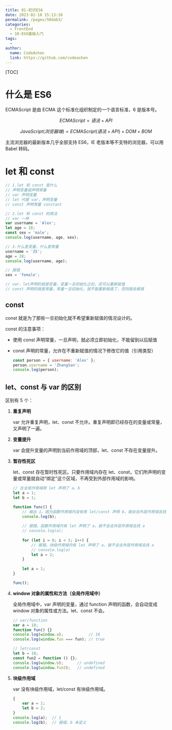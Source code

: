 ```yaml
---
title: 01-初识ES6
date: 2023-02-10 15:13:18
permalink: /pages/50dab3/
categories:
  - FrontEnd
  - 10-ES6基础入门
tags:
  - 
author: 
  name: CodeAshen
  link: https://github.com/codeashen
---
```

[TOC]

# 什么是 ES6

ECMAScript 是由 ECMA 这个标准化组织制定的一个语言标准，6 是版本号。

$$ECMAScript = 语法 + API$$

$$JavaScript(浏览器端) = ECMAScript(语法 + API) + DOM + BOM$$

主流浏览器的最新版本几乎全部支持 ES6，IE 老版本等不支特的浏览器，可以用 Babel 转码。

# let 和 const

```javascript
// 1.let 和 const 是什么
// 声明变量或声明常量
// var 声明变量
// let 代替 var，声明变量
// const 声明常量 constant

// 2.let 和 const 的用法
// var 一样
var username = 'Alex';
let age = 18;
const sex = 'male';
console.log(username, age, sex);

// 3.什么是变量，什么是常量
username = 'ZS';
age = 28;
console.log(username, age);

// 报错
sex = 'female';

// var、let声明的就是变量，变量一旦初始化之后，还可以重新赋值
// const 声明的就是常量，常量一旦初始化，就不能重新赋值了，否则就会报错
```

## const

const 就是为了那些一旦初始化就不希望重新赋值的情况设计的。

const 的注意事项：

- 使用 const 声明常量，一旦声明，就必须立即初始化，不能留到以后赋值

- const 声明的常量，允许在不重新赋值的情况下修改它的值（引用类型）

  ```javascript
  const person = { username: 'Alex' };
  person.username = 'ZhangSan';
  console.log(person);
  ```

## let、const 与 var 的区别

区别有 5 个：

1. **重复声明**

   var 允许重复声明，let、const 不允许。重复声明即已经存在的变量或常量，又声明了一遍。

2. **变量提升**

   var 会提升变量的声明到当前作用域的顶部，let、const 不存在变量提升。

3. **暂存性死区**

   let、const 存在暂时性死区。只要作用域内存在 let、const，它们所声明的变量或常量就自动“绑定”这个区域，不再受到外部作用域的影响。

   ```javascript
   // 在全局作用域用 let 声明了 a、b
   let a = 1;
   let b = 1;
   
   function func() {
       // 输出 1。因为函数作用域内没有用 let/const 声明 b，就会去外层作用域去找 b
       console.log(b);
       
       // 报错。函数作用域内有 let 声明了 a，就不会去外层作用域去找 a
       // console.log(a);
       
       for (let i = 0; i < 3; i++) {
           // 报错。块级作用域内有 let 声明了 a，就不会去外层作用域去找 a
           // console.log(a)
           let a = 2;
       }
       
       let a = 1;
   }
   
   func();
   ```

4. **window 对象的属性和方法（全局作用域中）**

   全局作用域中，var 声明的变量，通过 function 声明的函数，会自动变成 window 对象的属性或方法。let、const 不会。

   ```javascript
   // var/function
   var a = 18;
   function fun() {}
   console.log(window.a);           // 18
   console.log(window.fun === fun); // true
   
   // let/const
   let b = 18;
   const fun2 = function () {};
   console.log(window.b);      // undefined
   console.log(window.fun2);   // undefined
   ```

5. **块级作用域**

   var 没有块级作用域，let/const 有块级作用域。

   ```javascript
   {
       var a = 1;
       let b = 2;
   }
   console.log(a);  // 1
   console.log(b);  // 报错，b 未定义
   ```
   

